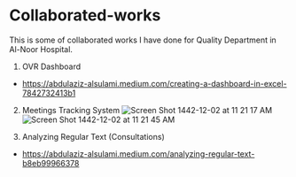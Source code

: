 # Collaborated-works
This is some of collaborated works I have done for Quality Department in Al-Noor Hospital.
1. OVR Dashboard
- https://abdulaziz-alsulami.medium.com/creating-a-dashboard-in-excel-7842732413b1

2. Meetings Tracking System
![Screen Shot 1442-12-02 at 11 21 17 AM](https://user-images.githubusercontent.com/55038583/125254745-6c851480-e303-11eb-80c8-b13e26bd9939.png)
![Screen Shot 1442-12-02 at 11 21 45 AM](https://user-images.githubusercontent.com/55038583/125254753-6f800500-e303-11eb-92f2-b6fa6c016853.png)

3. Analyzing Regular Text (Consultations)
- https://abdulaziz-alsulami.medium.com/analyzing-regular-text-b8eb99966378
